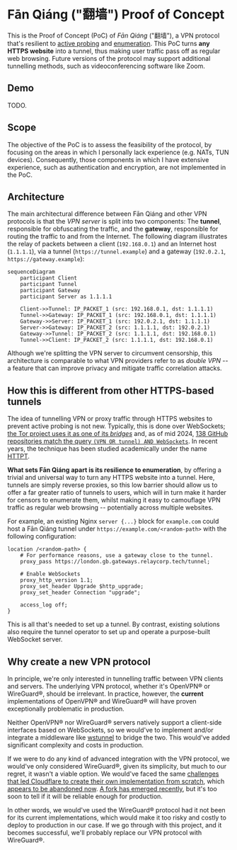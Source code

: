 # Fān Qiáng ("翻墙") Proof of Concept

This is the Proof of Concept (PoC) of _Fān Qiáng_ ("翻墙"),
a VPN protocol that's resilient to [active probing](https://en.wikipedia.org/wiki/Great_Firewall#Active_probing) and
[enumeration](https://github.com/scriptzteam/Tor-Bridges-Collector).
This PoC turns **any HTTPS website** into a tunnel,
thus making user traffic pass off as regular web browsing.
Future versions of the protocol may support additional tunnelling methods,
such as videoconferencing software like Zoom.

## Demo

TODO.

## Scope

The objective of the PoC is to assess the feasibility of the protocol,
by focusing on the areas in which I personally lack experience (e.g. NATs, TUN devices).
Consequently,
those components in which I have extensive experience,
such as authentication and encryption,
are not implemented in the PoC.

## Architecture

The main architectural difference between Fān Qiáng and other VPN protocols is that the _VPN server_ is split into two components:
The **tunnel**,
responsible for obfuscating the traffic,
and the **gateway**,
responsible for routing the traffic to and from the Internet.
The following diagram illustrates the relay of packets between a client (`192.168.0.1`) and an Internet host (`1.1.1.1`),
via a tunnel (`https://tunnel.example`) and a gateway (`192.0.2.1`, `https://gateway.example`):

```
sequenceDiagram
    participant Client
    participant Tunnel
    participant Gateway
    participant Server as 1.1.1.1
    
    Client->>Tunnel: IP_PACKET_1 (src: 192.168.0.1, dst: 1.1.1.1)
    Tunnel->>Gateway: IP_PACKET_1 (src: 192.168.0.1, dst: 1.1.1.1)
    Gateway->>Server: IP_PACKET_1 (src: 192.0.2.1, dst: 1.1.1.1)
    Server->>Gateway: IP_PACKET_2 (src: 1.1.1.1, dst: 192.0.2.1)
    Gateway->>Tunnel: IP_PACKET_2 (src: 1.1.1.1, dst: 192.168.0.1)
    Tunnel->>Client: IP_PACKET_2 (src: 1.1.1.1, dst: 192.168.0.1)
```

Although we're splitting the VPN server to circumvent censorship,
this architecture is comparable to what VPN providers refer to as _double VPN_ --
a feature that can improve privacy and mitigate traffic correlation attacks.

## How this is different from other HTTPS-based tunnels

The idea of tunnelling VPN or proxy traffic through HTTPS websites to prevent active probing is not new.
Typically,
this is done over WebSockets;
[the Tor project uses it as one of its _bridges_](https://blog.torproject.org/introducing-webtunnel-evading-censorship-by-hiding-in-plain-sight/) and,
as of mid 2024,
[138 GitHub repositories match the query `(VPN OR tunnel) AND WebSockets`](https://github.com/search?q=%28VPN+OR+tunnel%29+AND+WebSockets&type=repositories&s=&o=desc).
In recent years,
the technique has been studied academically under the name
[HTTPT](https://www.usenix.org/conference/foci20/presentation/frolov).

**What sets Fān Qiáng apart is its resilience to enumeration**,
by offering a trivial and universal way to turn any HTTPS website into a tunnel.
Here,
tunnels are simply reverse proxies,
so this low barrier should allow us to offer a far greater ratio of tunnels to users,
which will in turn make it harder for censors to enumerate them,
whilst making it easy to camouflage VPN traffic as regular web browsing --
potentially across multiple websites.

For example,
an existing Nginx `server {...}` block for `example.com` could host a Fān Qiáng tunnel under `https://example.com/<random-path>` with the following configuration:

```nginx
location /<random-path> {
    # For performance reasons, use a gateway close to the tunnel.
    proxy_pass https://london.gb.gateways.relaycorp.tech/tunnel;
    
    # Enable WebSockets
    proxy_http_version 1.1;
    proxy_set_header Upgrade $http_upgrade;
    proxy_set_header Connection "upgrade";
    
    access_log off;
}
```

This is all that's needed to set up a tunnel.
By contrast,
existing solutions also require the tunnel operator to set up and operate a purpose-built WebSocket server.

## Why create a new VPN protocol

In principle,
we're only interested in tunnelling traffic between VPN clients and servers.
The underlying VPN protocol,
whether it's OpenVPN® or WireGuard®,
should be irrelevant.
In practice,
however,
the **current** implementations of OpenVPN® and WireGuard® will have proven exceptionally problematic in production.

Neither OpenVPN® nor WireGuard® servers natively support a client-side interfaces based on WebSockets,
so we would've to implement and/or integrate a middleware like [wstunnel](https://github.com/erebe/wstunnel) to bridge the two.
This would've added significant complexity and costs in production.

If we were to do any kind of advanced integration with the VPN protocol,
we would've only considered WireGuard®,
given its simplicity,
but much to our regret,
it wasn't a viable option.
We would've faced the same [challenges that led Cloudflare to create their own implementation from scratch](https://blog.cloudflare.com/boringtun-userspace-wireguard-rust/),
which [appears to be abandoned now](https://github.com/cloudflare/boringtun/issues/407).
[A fork has emerged recently](https://github.com/cloudflare/boringtun/issues/407#issuecomment-2198051893),
but it's too soon to tell if it will be reliable enough for production.

In other words,
we would've used the WireGuard® protocol had it not been for its current implementations,
which would make it too risky and costly to deploy to production in our case.
If we go through with this project,
and it becomes successful,
we'll probably replace our VPN protocol with WireGuard®.
